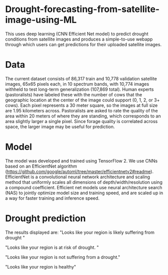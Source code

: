 # Drought-forecasting-from-satellite-image-using-ML

This uses deep learning (CNN Efficient Net model) to predict drought conditions from satellite images and produces a simple-to-use webapp through which users can get predictions for their uploaded satellite images.

# Data

The current dataset consists of 86,317 train and 10,778 validation satellite images, 65x65 pixels each, in 10 spectrum bands, with 10,774 images withheld to test long-term generalization (107,869 total). Human experts (pastoralists) have labeled these with the number of cows that the geographic location at the center of the image could support (0, 1, 2, or 3+ cows). Each pixel represents a 30 meter square, so the images at full size are 1.95 kilometers across. Pastoralists are asked to rate the quality of the area within 20 meters of where they are standing, which corresponds to an area slightly larger a single pixel. Since forage quality is correlated across space, the larger image may be useful for prediction.

# Model

The model was developed and trained using TensorFlow 2. We use CNNs based on an EfficientNet algorithm (https://github.com/google/automl/tree/master/efficientnetv2#readme). EfficientNet is a convolutional neural network architecture and scaling method that uniformly scales all dimensions of depth/width/resolution using a compound coefficient. Efficient net models use neural architecture search (NAS) to jointly optimize model size and training speed, and are scaled up in a way for faster training and inference speed.

# Drought prediction
The results displayed are:
"Looks like your region is likely suffering from drought "

"Looks like your region is at risk of drought. "

"Looks like your region is not suffering from a drought."

"Looks like your region is healthy"
